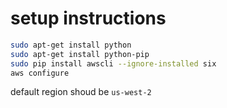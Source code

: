 # setup instructions

```sh
sudo apt-get install python
sudo apt-get install python-pip
sudo pip install awscli --ignore-installed six
aws configure
```

default region shoud be `us-west-2`
